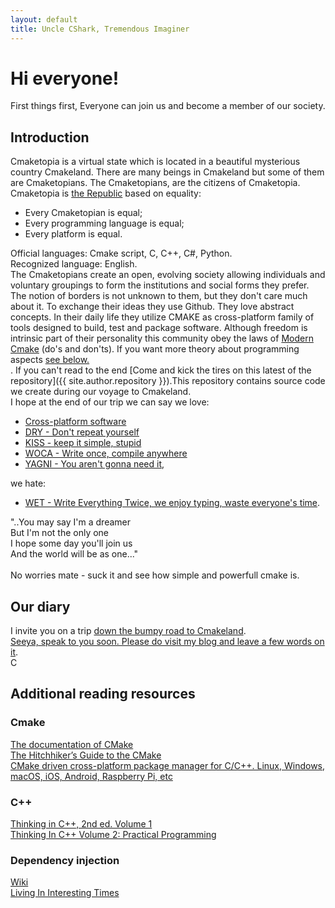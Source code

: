 ```yaml
---
layout: default
title: Uncle CShark, Tremendous Imaginer
---
```


# Hi everyone!
First things first,
Everyone can join us and become a member of our society.
## Introduction
Cmaketopia is a virtual state which is located in a beautiful mysterious country Cmakeland. There are many beings in Cmakeland but some of them are Cmaketopians. The Cmaketopians, are the citizens of Cmaketopia. Cmaketopia is [the Republic](https://en.wikipedia.org/wiki/Republic) based on equality:<br>
- Every Cmaketopian is equal;
- Every programming language is equal;
- Every platform is equal.<br>

Official languages: Cmake script, C, C++, C#, Python.<br>Recognized language: English.<br>
The Cmaketopians create an open, evolving society allowing individuals and voluntary groupings to form the institutions and social forms they prefer. The notion of borders is not unknown to them, but they don't care much about it. To exchange their ideas they use Github. They love abstract concepts. In their daily life they utilize CMAKE as cross-platform family of tools designed to build, test and package software.
Although freedom is intrinsic part of their personality this community obey the laws of [Modern Cmake](https://gist.github.com/mbinna/c61dbb39bca0e4fb7d1f73b0d66a4fd1) (do's and don'ts). If you want more theory about programming aspects [see below.](#additional-reading-resources)<br>. If you can't read to the end [Come and kick the tires on this latest of the repository]({{ site.author.repository }}).This repository contains source code we create during our voyage to Cmakeland.<br>I hope at the end of our trip we can say we love:<br>
- [Cross-platform software](https://en.wikipedia.org/wiki/Cross-platform_software)
- [DRY - Don't repeat yourself](https://en.wikipedia.org/wiki/Don%27t_repeat_yourself)
- [KISS - keep it simple, stupid](https://en.wikipedia.org/wiki/KISS_principle)
- [WOCA - Write once, compile anywhere](https://en.wikipedia.org/wiki/Write_once,_compile_anywhere)
- [YAGNI - You aren't gonna need it](https://en.wikipedia.org/wiki/You_aren%27t_gonna_need_it),<br>

we hate:<br>
- [WET - Write Everything Twice, we enjoy typing, waste everyone's time](https://en.wikipedia.org/wiki/Don%27t_repeat_yourself).<br>

"..You may say I'm a dreamer<br>
But I'm not the only one<br>
I hope some day you'll join us<br>
And the world will be as one..."<br><br>
No worries mate - suck it and see how simple and powerfull cmake is.<br>
## Our diary
I invite you on a trip [down the bumpy road to Cmakeland](https://unclecshark.github.io/blog/).<br>[Seeya, speak to you soon. Please do visit my blog and leave a few words on it](https://unclecshark.github.io/).<br>C
## Additional reading resources
### Cmake
[The documentation of CMake](https://cmake.org/cmake/help/latest/)<br>
[The Hitchhiker’s Guide to the CMake](https://cgold.readthedocs.io/en/latest/)<br>
[CMake driven cross-platform package manager for C/C++. Linux, Windows, macOS, iOS, Android, Raspberry Pi, etc](https://docs.hunter.sh/en/latest/)<br>
### C++
[Thinking in C++, 2nd ed. Volume 1](http://web.mit.edu/merolish/ticpp/Frames.html)<br>
[Thinking In C++ Volume 2: Practical Programming](http://web.mit.edu/merolish/ticpp/TicV2.html)
### Dependency injection
[Wiki](https://en.wikipedia.org/wiki/Dependency_injection)<br>
[Living In Interesting Times](http://blog.ploeh.dk/2009/01/28/LivingInInterestingTimes/)


